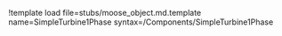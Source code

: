 !template load file=stubs/moose_object.md.template name=SimpleTurbine1Phase syntax=/Components/SimpleTurbine1Phase